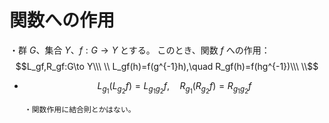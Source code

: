 


# 関数への作用

・群 $G$、集合 $Y$、$f:G\to Y$ とする。
このとき、関数 $f$ への作用：
$$L_gf,R_gf:G\to Y\\\ \\
L_gf(h)=f(g^{-1}h),\quad R_gf(h)=f(hg^{-1})\\\ \\$$

- $$L_{g_1}(L_{g_2}f)=L_{g_1g_2}f,\quad R_{g_1}(R_{g_2}f)=R_{g_1g_2}f$$

      ・関数作用に結合則とかはない。